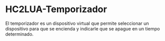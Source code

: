 # HC2LUA-Temporizador
El temporizador es un dispositivo virtual que permite seleccionar un dispositivo para que se encienda y indicarle que se apague en un tiempo determinado.
